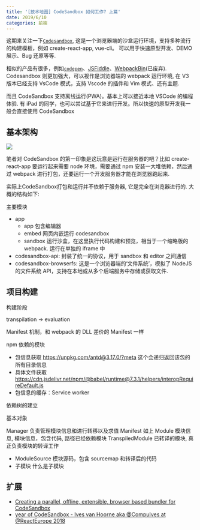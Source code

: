 ```yaml
---
title: '[技术地图] CodeSandbox 如何工作? 上篇'
date: 2019/6/10
categories: 前端
---
```


这期来关注一下[`Codesandbox`](https://codesandbox.io), 这是一个浏览器端的沙盒运行环境，支持多种流行的构建模板，例如 create-react-app, vue-cli。 可以用于快速原型开发、DEMO 展示、Bug 还原等等.

相似的产品有很多，例如[`codepen`](https://codepen.io/pen)、[JSFiddle](https://jsfiddle.net)、[WebpackBin](https://webpackbin-prod.firebaseapp.com)(已废弃). Codesandbox 则更加强大，可以视作是浏览器端的 webpack 运行环境, 在 V3 版本已经支持 VsCode 模式，支持 Vscode 的插件和 Vim 模式、还有主题.

而且 CodeSandbox 支持离线运行(PWA)。基本上可以接近本地 VSCode 的编程体验. 有 iPad 的同学，也可以尝试基于它来进行开发。所以快速的原型开发我一般会直接使用 CodeSandbox

## 基本架构

![](https://bobi.ink/images/08/codesandbox.png)

笔者对 CodeSandbox 的第一印象是这玩意是运行在服务器的吧？比如 create-react-app 要运行起来需要 node 环境，需要通过 npm 安装一大堆依赖，然后通过 webpack 进行打包，还要运行一个开发服务器才能在浏览器跑起来.

实际上CodeSandbox打包和运行并不依赖于服务器, 它是完全在浏览器进行的. 大概的结构如下:

主要模块

- app
  - app 包含编辑器
  - embed 网页内嵌运行 codesandbox
  - sandbox 运行沙盒，在这里执行代码构建和预览，相当于一个缩略版的 webpack. 运行在单独的 iframe 中
- codesandbox-api: 封装了统一的协议，用于 sandbox 和 editor 之间通信
- codesandbox-browserfs: 这是一个浏览器端的‘文件系统’，模拟了 NodeJS 的文件系统 API，支持在本地或从多个后端服务中存储或获取文件.

## 项目构建

构建阶段

transpilation -> evaluation

Manifest 机制，和 webpack 的 DLL 差价的 Manifest 一样

npm 依赖的模块

- 包信息获取 https://unpkg.com/antd@3.17.0/?meta 这个会递归返回该包的所有目录信息
- 具体文件获取 https://cdn.jsdelivr.net/npm/@babel/runtime@7.3.1/helpers/interopRequireDefault.js
- 包信息的缓存：Service worker

依赖树的建立

基本对象

Manager 负责管理模块信息和进行转移以及求值
Manifest 如上
Module 模块信息, 模块信息，包含代码, 路径已经依赖模块
TranspiledModule 已转译的模块, 真正负责模块的转译工作

- ModuleSource 模块源码，包含 sourcemap 和转译后的代码
- 子模块 什么是子模块

## 扩展

- [Creating a parallel, offline, extensible, browser based bundler for CodeSandbox](https://hackernoon.com/how-i-created-a-parallel-offline-extensible-browser-based-bundler-886db508cc31)
- [year of CodeSandbox - Ives van Hoorne aka @CompuIves at @ReactEurope 2018](https://www.youtube.com/watch?v=qURPenhndYA)
